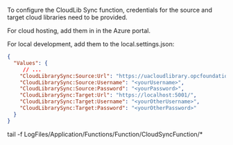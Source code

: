 ﻿To configure the CloudLib Sync function, credentials for the source and target cloud libraries need to be provided.

For cloud hosting, add them in in the Azure portal.

For local development, add them to the local.settings.json:

```json
{
  "Values": {
     // ...
    "CloudLibrarySync:Source:Url": "https://uacloudlibrary.opcfoundation.org/",
    "CloudLibrarySync:Source:Username": "<yourUsername>",
    "CloudLibrarySync:Source:Password": "<yourPassword>",
    "CloudLibrarySync:Target:Url": "https://localhost:5001/",
    "CloudLibrarySync:Target:Username": "<yourOtherUsername>",
    "CloudLibrarySync:Target:Password": "<yourOtherPassword>"
  }
}
```

tail -f LogFiles/Application/Functions/Function/CloudSyncFunction/*